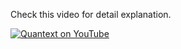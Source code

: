 Check this video for detail explanation.

[![Quantext on YouTube](http://img.youtube.com/vi/Xjnj7JGkNx4/0.jpg)](http://www.youtube.com/watch?v=Xjnj7JGkNx4 "")
